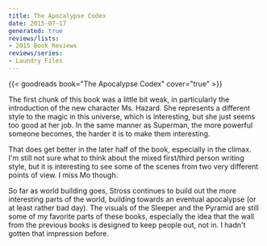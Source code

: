 ```yaml
---
title: The Apocalypse Codex
date: 2015-07-17
generated: true
reviews/lists:
- 2015 Book Reviews
reviews/series:
- Laundry Files
---
```

{{< goodreads book="The Apocalypse Codex" cover="true" >}}

The first chunk of this book was a little bit weak, in particularly the introduction of the new character Ms. Hazard. She represents a different style to the magic in this universe, which is interesting, but she just seems too good at her job. In the same manner as Superman, the more powerful someone becomes, the harder it is to make them interesting.  

That does get better in the later half of the book, especially in the climax. I'm still not sure what to think about the mixed first/third person writing style, but it is interesting to see some of the scenes from two very different points of view. I miss Mo though.  

<!--more-->

So far as world building goes, Stross continues to build out the more interesting parts of the world, building towards an eventual apocalypse (or at least rather bad day). The visuals of the Sleeper and the Pyramid are still some of my favorite parts of these books, especially the idea that the wall from the previous books is designed to keep people out, not in. I hadn't gotten that impression before.


